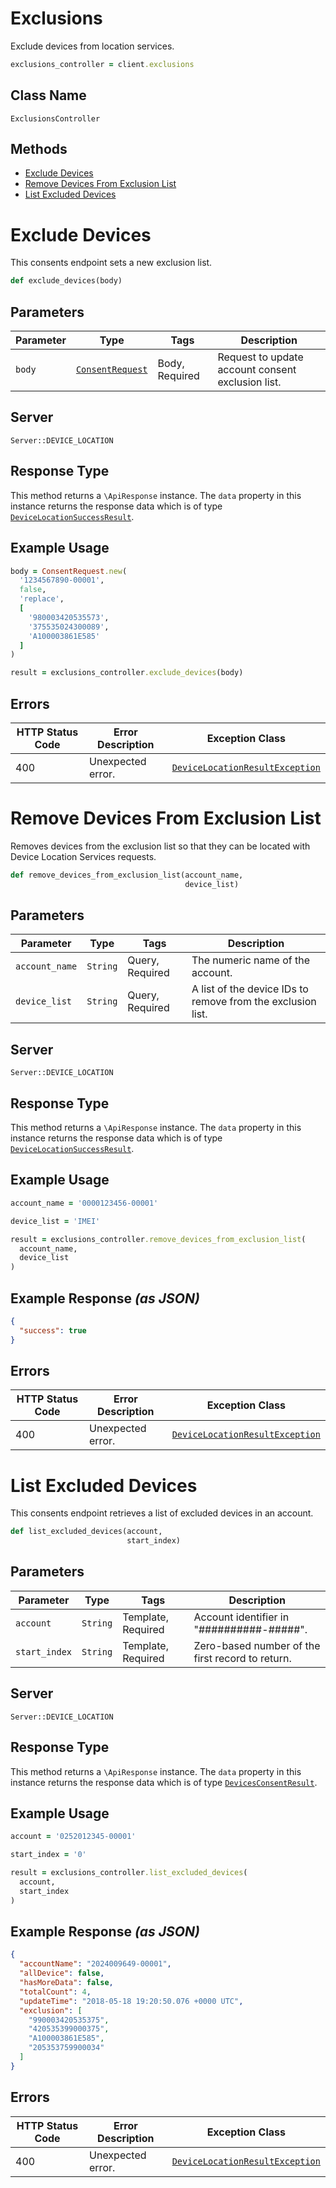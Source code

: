 # Exclusions

Exclude devices from location services.

```ruby
exclusions_controller = client.exclusions
```

## Class Name

`ExclusionsController`

## Methods

* [Exclude Devices](../../doc/controllers/exclusions.md#exclude-devices)
* [Remove Devices From Exclusion List](../../doc/controllers/exclusions.md#remove-devices-from-exclusion-list)
* [List Excluded Devices](../../doc/controllers/exclusions.md#list-excluded-devices)


# Exclude Devices

This consents endpoint sets a new exclusion list.

```ruby
def exclude_devices(body)
```

## Parameters

| Parameter | Type | Tags | Description |
|  --- | --- | --- | --- |
| `body` | [`ConsentRequest`](../../doc/models/consent-request.md) | Body, Required | Request to update account consent exclusion list. |

## Server

`Server::DEVICE_LOCATION`

## Response Type

This method returns a `\ApiResponse` instance. The `data` property in this instance returns the response data which is of type [`DeviceLocationSuccessResult`](../../doc/models/device-location-success-result.md).

## Example Usage

```ruby
body = ConsentRequest.new(
  '1234567890-00001',
  false,
  'replace',
  [
    '980003420535573',
    '375535024300089',
    'A100003861E585'
  ]
)

result = exclusions_controller.exclude_devices(body)
```

## Errors

| HTTP Status Code | Error Description | Exception Class |
|  --- | --- | --- |
| 400 | Unexpected error. | [`DeviceLocationResultException`](../../doc/models/device-location-result-exception.md) |


# Remove Devices From Exclusion List

Removes devices from the exclusion list so that they can be located with Device Location Services requests.

```ruby
def remove_devices_from_exclusion_list(account_name,
                                       device_list)
```

## Parameters

| Parameter | Type | Tags | Description |
|  --- | --- | --- | --- |
| `account_name` | `String` | Query, Required | The numeric name of the account. |
| `device_list` | `String` | Query, Required | A list of the device IDs to remove from the exclusion list. |

## Server

`Server::DEVICE_LOCATION`

## Response Type

This method returns a `\ApiResponse` instance. The `data` property in this instance returns the response data which is of type [`DeviceLocationSuccessResult`](../../doc/models/device-location-success-result.md).

## Example Usage

```ruby
account_name = '0000123456-00001'

device_list = 'IMEI'

result = exclusions_controller.remove_devices_from_exclusion_list(
  account_name,
  device_list
)
```

## Example Response *(as JSON)*

```json
{
  "success": true
}
```

## Errors

| HTTP Status Code | Error Description | Exception Class |
|  --- | --- | --- |
| 400 | Unexpected error. | [`DeviceLocationResultException`](../../doc/models/device-location-result-exception.md) |


# List Excluded Devices

This consents endpoint retrieves a list of excluded devices in an account.

```ruby
def list_excluded_devices(account,
                          start_index)
```

## Parameters

| Parameter | Type | Tags | Description |
|  --- | --- | --- | --- |
| `account` | `String` | Template, Required | Account identifier in "##########-#####". |
| `start_index` | `String` | Template, Required | Zero-based number of the first record to return. |

## Server

`Server::DEVICE_LOCATION`

## Response Type

This method returns a `\ApiResponse` instance. The `data` property in this instance returns the response data which is of type [`DevicesConsentResult`](../../doc/models/devices-consent-result.md).

## Example Usage

```ruby
account = '0252012345-00001'

start_index = '0'

result = exclusions_controller.list_excluded_devices(
  account,
  start_index
)
```

## Example Response *(as JSON)*

```json
{
  "accountName": "2024009649-00001",
  "allDevice": false,
  "hasMoreData": false,
  "totalCount": 4,
  "updateTime": "2018-05-18 19:20:50.076 +0000 UTC",
  "exclusion": [
    "990003420535375",
    "420535399000375",
    "A100003861E585",
    "205353759900034"
  ]
}
```

## Errors

| HTTP Status Code | Error Description | Exception Class |
|  --- | --- | --- |
| 400 | Unexpected error. | [`DeviceLocationResultException`](../../doc/models/device-location-result-exception.md) |

